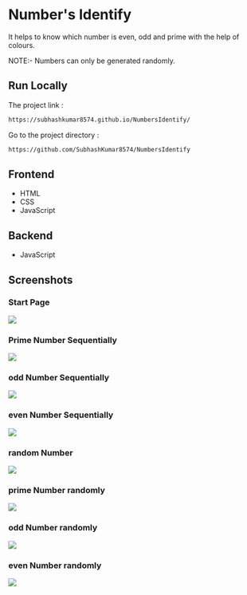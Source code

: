 

# Number's Identify

It helps to know which number is even, odd and prime with the help of colours. 

NOTE:- Numbers can only be generated randomly.


## Run Locally

 The project link :

```bash
https://subhashkumar8574.github.io/NumbersIdentify/
```

Go to the project directory :

```bash
https://github.com/SubhashKumar8574/NumbersIdentify
```



## Frontend

- HTML
- CSS
- JavaScript

## Backend

- JavaScript


## Screenshots

### Start Page

![](https://raw.githubusercontent.com/SubhashKumar8574/NumbersIdentify/235799382e834968f9fd96dba4ea403133f1daa4/Screenshots/Start%20Page.png)

### Prime Number Sequentially

![](https://raw.githubusercontent.com/SubhashKumar8574/NumbersIdentify/235799382e834968f9fd96dba4ea403133f1daa4/Screenshots/Prime%20Serial%20Number.png)

### odd Number Sequentially

![](https://raw.githubusercontent.com/SubhashKumar8574/NumbersIdentify/235799382e834968f9fd96dba4ea403133f1daa4/Screenshots/Odd%20Serial%20Number.png)

### even Number Sequentially

![](https://raw.githubusercontent.com/SubhashKumar8574/NumbersIdentify/235799382e834968f9fd96dba4ea403133f1daa4/Screenshots/Even%20Serial%20number.png)

### random Number 

![](https://raw.githubusercontent.com/SubhashKumar8574/NumbersIdentify/235799382e834968f9fd96dba4ea403133f1daa4/Screenshots/Random%20Number.png)

### prime Number randomly

![](https://raw.githubusercontent.com/SubhashKumar8574/NumbersIdentify/235799382e834968f9fd96dba4ea403133f1daa4/Screenshots/Prime%20random%20number.png)

### odd Number randomly

![](https://raw.githubusercontent.com/SubhashKumar8574/NumbersIdentify/235799382e834968f9fd96dba4ea403133f1daa4/Screenshots/Odd%20random%20number.png)

### even Number randomly

![](https://raw.githubusercontent.com/SubhashKumar8574/NumbersIdentify/235799382e834968f9fd96dba4ea403133f1daa4/Screenshots/Even%20random%20number.png)




